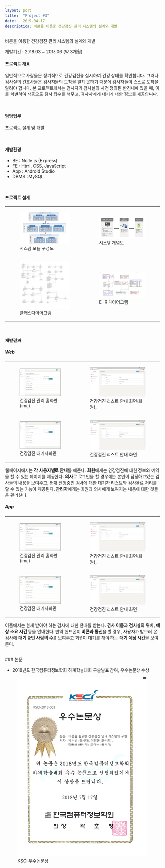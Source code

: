 ```yaml
---
layout: post
title:  "Project #3"
date:   2019-04-17
description: 비콘을 이용한 건강검진 관리 시스템의 설계와 개발
---
```


<p class="intro">비콘을 이용한 건강검진 관리 시스템의 설계와 개발</p>
개발기간 : 2018.03 ~ 2018.06 (약 3개월) 

#### 프로젝트 개요

일반적으로 사람들은 정기적으로 건강검진을 실시하여 건강 상태를 확인합니다. 그러나 검사실의 간호사들은 검사자들의 도착을 알지 못하기 때문에 검사자들이 스스로 도착을 알려야 합니다. 본 프로젝트에서는 검사자가 검사실의 사전 정의된 반경내에 있을 때, 이를 식별하여 자동으로 검사 접수를 해주고, 검사자에게 대기에 대한 정보를 제공합니다.

<br/>

#### 담당업무
<p> 프로젝트 설계 및 개발 </p>

<br/>

#### 개발환경

* BE : Node.js (Express)
* FE : Html, CSS, JavaScript
* App : Android Studio
* DBMS : MySQL

<br/>

#### 프로젝트 설계

<table>
    <tr>
        <td>
            <figure>
                <img src="/assets/img/diagram.jpg" alt=""/>
                <figcaption>시스템 모듈 구성도</figcaption>
            </figure>
        </td>
        <td>
            <figure>
                <img src="/assets/img/개념도.jpg" alt=""/>
                <figcaption>시스템 개념도</figcaption>
            </figure>
        </td>
    </tr>
    <tr>
        <td>
            <figure>
                <img src="/assets/img/class.jpg" alt=""/>
                <figcaption>클래스다이어그램</figcaption>
            </figure>
        </td>
        <td>
            <figure>
                <img src="/assets/img/erd.jpg" alt=""/>
                <figcaption>E-R 다이어그램</figcaption>
            </figure>
        </td>
    </tr>
</table>

<br/>

#### 개발결과 
##### Web 

<table>
    <tr>
        <td>
            <figure>
                <img src="/assets/img/watinglist.jpg" alt=""/>
                <figcaption>건강검진 관리 홈화면 (img)</figcaption>
            </figure>
        </td>
        <td>
            <figure>
                <img src="/assets/img/list.jpg" alt=""/>
                <figcaption>건강검진 리스트 안내 화면(회원), </figcaption>
            </figure>
        </td>
    </tr>
    <tr>
        <td>
            <figure>
                <img src="/assets/img/watinglist.jpg" alt=""/>
                <figcaption>건강검진 대기자화면</figcaption>
            </figure>
        </td>
        <td>
            <figure>
                <img src="/assets/img/list.jpg" alt=""/>
                <figcaption>건강검진 리스트 안내 화면</figcaption>
            </figure>
        </td>
    </tr>
</table>

웹페이지에서는 **각 사용자별로 안내**를 해준다. **회원**에게는 건강검진에 대한 정보와 예약을 할 수 있는 페이지를 제공한다. **의사**로 로그인을 할 경우에는 본인이 담당하고있는 검사들의 내용을 보여주고, 현재 진행중인 검사에 대한 대기자 리스트와 검사완료 처리를 할 수 있는 기능이 제공된다. **관리자**에게는 회원과 의사에게 보여지는 내용에 대한 것들을 관리한다. 

##### App

<table>
    <tr>
        <td>
            <figure>
                <img src="/assets/img/watinglist.jpg" alt=""/>
                <figcaption>건강검진 관리 홈화면 (img)</figcaption>
            </figure>
        </td>
        <td>
            <figure>
                <img src="/assets/img/list.jpg" alt=""/>
                <figcaption>건강검진 리스트 안내 화면(회원), </figcaption>
            </figure>
        </td>
    </tr>
    <tr>
        <td>
            <figure>
                <img src="/assets/img/watinglist.jpg" alt=""/>
                <figcaption>건강검진 대기자화면</figcaption>
            </figure>
        </td>
        <td>
            <figure>
                <img src="/assets/img/list.jpg" alt=""/>
                <figcaption>건강검진 리스트 안내 화면</figcaption>
            </figure>
        </td>
    </tr>
</table>

어플에서는 현재 받아야 하는 검사에 대한 안내를 받는다. **검사 이름과 검사실의 위치, 예상 소요 시간** 등을 안내한다. 만약 핸드폰이 **비콘과 통신**을 할 경우, 사용자가 받으러 온 검사에 **대기 중인 사람의 수**를 보여주고 회원이 대기를 해야 하는 **대기 예상 시간**을 보여준다.

<br/>
### 논문

* 2018년도 한국컴퓨터정보학회 하계학술대회 구술발표 참여, 우수논문상 수상

 <figure>
    <img src="/assets/img/ksci.jpg" alt=""/>
    <figcaption>KSCI 우수논문상</figcaption>
</figure> 

<br/><br/><br/>

